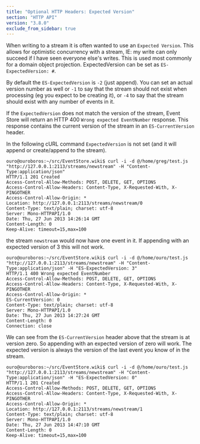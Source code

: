 ```yaml
---
title: "Optional HTTP Headers: Expected Version"
section: "HTTP API"
version: "3.8.0"
exclude_from_sidebar: true
---
```


When writing to a stream it is often wanted to use an `Expected Version`. This allows for optimistic concurrency with a stream, IE: my write can only succeed if I have seen everyone else's writes. This is used most commonly for a domain object projection. ExpectedVersion can be set as `ES-ExpectedVersion: #`.

By default the `ES-ExpectedVersion` is `-2` (just append). You can set an actual version number as well or `-1` to say that the stream should not exist when processing (eg you expect to be creating it), or `-4` to say that the stream should exist with any number of events in it.

If the `ExpectedVersion` does not match the version of the stream, Event Store will return an HTTP 400 `Wrong expected EventNumber` response. This response contains the current version of the stream in an `ES-CurrentVersion` header.

In the following cURL command `ExpectedVersion` is not set (and it will append or create/append to the stream).

```http
ouro@ouroboros:~/src/EventStore.wiki$ curl -i -d @/home/greg/test.js "http://127.0.0.1:2113/streams/newstream" -H "Content-Type:application/json"
HTTP/1.1 201 Created
Access-Control-Allow-Methods: POST, DELETE, GET, OPTIONS
Access-Control-Allow-Headers: Content-Type, X-Requested-With, X-PINGOTHER
Access-Control-Allow-Origin: *
Location: http://127.0.0.1:2113/streams/newstream/0
Content-Type: text/plain; charset: utf-8
Server: Mono-HTTPAPI/1.0
Date: Thu, 27 Jun 2013 14:26:14 GMT
Content-Length: 0
Keep-Alive: timeout=15,max=100
```

the stream `newstream` would now have one event in it. If appending with an expected version of 3 this will not work.

```http
ouro@ouroboros:~/src/EventStore.wiki$ curl -i -d @/home/ouro/test.js "http://127.0.0.1:2113/streams/newstream" -H "Content-Type:application/json" -H "ES-ExpectedVersion: 3"
HTTP/1.1 400 Wrong expected EventNumber
Access-Control-Allow-Methods: POST, DELETE, GET, OPTIONS
Access-Control-Allow-Headers: Content-Type, X-Requested-With, X-PINGOTHER
Access-Control-Allow-Origin: *
ES-CurrentVersion: 0
Content-Type: text/plain; charset: utf-8
Server: Mono-HTTPAPI/1.0
Date: Thu, 27 Jun 2013 14:27:24 GMT
Content-Length: 0
Connection: close
```

We can see from the `ES-CurrentVersion` header above that the stream is at version zero. So appending with an expected version of zero will work. The expected version is always the version of the last event you know of in the stream.

```http
ouro@ouroboros:~/src/EventStore.wiki$ curl -i -d @/home/ouro/test.js "http://127.0.0.1:2113/streams/newstream" -H "Content-Type:application/json" -H "ES-ExpectedVersion: 0"
HTTP/1.1 201 Created
Access-Control-Allow-Methods: POST, DELETE, GET, OPTIONS
Access-Control-Allow-Headers: Content-Type, X-Requested-With, X-PINGOTHER
Access-Control-Allow-Origin: *
Location: http://127.0.0.1:2113/streams/newstream/1
Content-Type: text/plain; charset: utf-8
Server: Mono-HTTPAPI/1.0
Date: Thu, 27 Jun 2013 14:47:10 GMT
Content-Length: 0
Keep-Alive: timeout=15,max=100
```